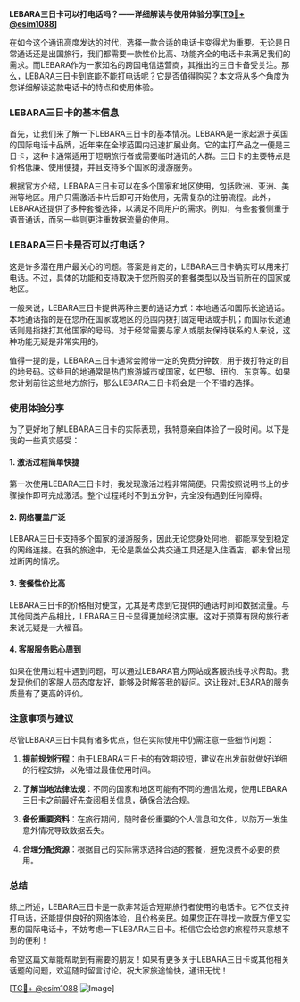**LEBARA三日卡可以打电话吗？——详细解读与使用体验分享[[TG💪+ @esim1088](https://t.me/s/esim1088)]**

在如今这个通讯高度发达的时代，选择一款合适的电话卡变得尤为重要。无论是日常通话还是出国旅行，我们都需要一款性价比高、功能齐全的电话卡来满足我们的需求。而LEBARA作为一家知名的跨国电信运营商，其推出的三日卡备受关注。那么，LEBARA三日卡到底能不能打电话呢？它是否值得购买？本文将从多个角度为您详细解读这款电话卡的特点和使用体验。

### LEBARA三日卡的基本信息

首先，让我们来了解一下LEBARA三日卡的基本情况。LEBARA是一家起源于英国的国际电话卡品牌，近年来在全球范围内迅速扩展业务。它的主打产品之一便是三日卡，这种卡通常适用于短期旅行者或需要临时通讯的人群。三日卡的主要特点是价格低廉、使用便捷，并且支持多个国家的漫游服务。

根据官方介绍，LEBARA三日卡可以在多个国家和地区使用，包括欧洲、亚洲、美洲等地区。用户只需激活卡片后即可开始使用，无需复杂的注册流程。此外，LEBARA还提供了多种套餐选择，以满足不同用户的需求。例如，有些套餐侧重于语音通话，而另一些则更注重数据流量的使用。

### LEBARA三日卡是否可以打电话？

这是许多潜在用户最关心的问题。答案是肯定的，LEBARA三日卡确实可以用来打电话。不过，具体的功能和支持取决于您所购买的套餐类型以及当前所在的国家或地区。

一般来说，LEBARA三日卡提供两种主要的通话方式：本地通话和国际长途通话。本地通话指的是在您所在国家或地区的范围内拨打固定电话或手机；而国际长途通话则是指拨打其他国家的号码。对于经常需要与家人或朋友保持联系的人来说，这种功能无疑是非常实用的。

值得一提的是，LEBARA三日卡通常会附带一定的免费分钟数，用于拨打特定的目的地号码。这些目的地通常是热门旅游城市或国家，如巴黎、纽约、东京等。如果您计划前往这些地方旅行，那么LEBARA三日卡将会是一个不错的选择。

### 使用体验分享

为了更好地了解LEBARA三日卡的实际表现，我特意亲自体验了一段时间。以下是我的一些真实感受：

#### 1. 激活过程简单快捷
第一次使用LEBARA三日卡时，我发现激活过程非常简便。只需按照说明书上的步骤操作即可完成激活。整个过程耗时不到五分钟，完全没有遇到任何障碍。

#### 2. 网络覆盖广泛
LEBARA三日卡支持多个国家的漫游服务，因此无论您身处何地，都能享受到稳定的网络连接。在我的旅途中，无论是乘坐公共交通工具还是入住酒店，都未曾出现过断网的情况。

#### 3. 套餐性价比高
LEBARA三日卡的价格相对便宜，尤其是考虑到它提供的通话时间和数据流量。与其他同类产品相比，LEBARA三日卡显得更加经济实惠。这对于预算有限的旅行者来说无疑是一大福音。

#### 4. 客服服务贴心周到
如果在使用过程中遇到问题，可以通过LEBARA官方网站或客服热线寻求帮助。我发现他们的客服人员态度友好，能够及时解答我的疑问。这让我对LEBARA的服务质量有了更高的评价。

### 注意事项与建议

尽管LEBARA三日卡具有诸多优点，但在实际使用中仍需注意一些细节问题：

1. **提前规划行程**：由于LEBARA三日卡的有效期较短，建议在出发前就做好详细的行程安排，以免错过最佳使用时间。
   
2. **了解当地法律法规**：不同的国家和地区可能有不同的通信法规，使用LEBARA三日卡之前最好先查阅相关信息，确保合法合规。

3. **备份重要资料**：在旅行期间，随时备份重要的个人信息和文件，以防万一发生意外情况导致数据丢失。

4. **合理分配资源**：根据自己的实际需求选择合适的套餐，避免浪费不必要的费用。

### 总结

综上所述，LEBARA三日卡是一款非常适合短期旅行者使用的电话卡。它不仅支持打电话，还能提供良好的网络体验，且价格亲民。如果您正在寻找一款既方便又实惠的国际电话卡，不妨考虑一下LEBARA三日卡。相信它会给您的旅程带来意想不到的便利！

希望这篇文章能帮助到有需要的朋友！如果有更多关于LEBARA三日卡或其他相关话题的问题，欢迎随时留言讨论。祝大家旅途愉快，通讯无忧！

[[TG💪+ @esim1088](https://t.me/s/esim1088) ![Image](https://i.postimg.cc/4NQfJmqS/Snipaste-2025-05-13-00-14-12.png)]